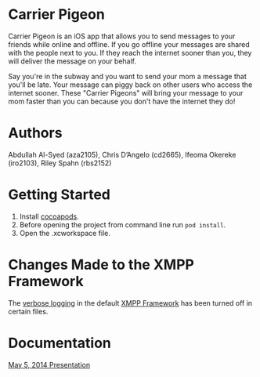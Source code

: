 Carrier Pigeon
=============

Carrier Pigeon is an iOS app that allows you to send messages to your friends while online and offline. If you go offline your messages are shared with the people next to you. If they reach the internet sooner than you, they will deliver the message on your behalf.
	
Say you're in the subway and you want to send your mom a message that you'll be late. Your message can piggy back on other users who access the internet sooner. These "Carrier Pigeons" will bring your message to your mom faster than you can because you don't have the internet they do!

Authors
=======
Abdullah Al-Syed (aza2105), Chris D’Angelo (cd2665), Ifeoma Okereke (iro2103), Riley Spahn (rbs2152)

Getting Started
===============

1. Install [cocoapods](http://cocoapods.org).
2. Before opening the project from command line run `pod install`.
3. Open the .xcworkspace file.

Changes Made to the XMPP Framework
==================================
The [verbose logging](https://github.com/robbiehanson/XMPPFramework/wiki/IntroToFramework#xmpp-logging) in the default [XMPP Framework](https://github.com/robbiehanson/XMPPFramework) has been turned off in certain files. 

Documentation
=============

[May 5, 2014 Presentation](http://bit.ly/carrierpigeonpresentation)
